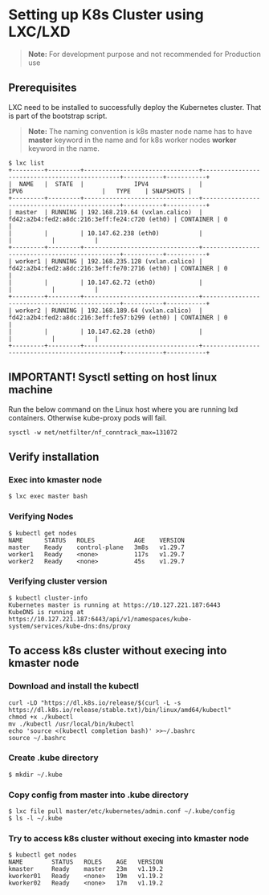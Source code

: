 # Setting up K8s Cluster using LXC/LXD
> **Note:** For development purpose and not recommended for Production use

## Prerequisites
LXC need to be installed to successfully deploy the Kubernetes cluster. That is part of the bootstrap script.

> **Note:** The naming convention is k8s master node name has to have **master** keyword in the name and for k8s worker nodes **worker** keyword in the name.
```
$ lxc list
+---------+---------+--------------------------------+-----------------------------------------------+-----------+-----------+
|  NAME   |  STATE  |              IPV4              |                     IPV6                      |   TYPE    | SNAPSHOTS |
+---------+---------+--------------------------------+-----------------------------------------------+-----------+-----------+
| master  | RUNNING | 192.168.219.64 (vxlan.calico)  | fd42:a2b4:fed2:a8dc:216:3eff:fe24:c720 (eth0) | CONTAINER | 0         |
|         |         | 10.147.62.238 (eth0)           |                                               |           |           |
+---------+---------+--------------------------------+-----------------------------------------------+-----------+-----------+
| worker1 | RUNNING | 192.168.235.128 (vxlan.calico) | fd42:a2b4:fed2:a8dc:216:3eff:fe70:2716 (eth0) | CONTAINER | 0         |
|         |         | 10.147.62.72 (eth0)            |                                               |           |           |
+---------+---------+--------------------------------+-----------------------------------------------+-----------+-----------+
| worker2 | RUNNING | 192.168.189.64 (vxlan.calico)  | fd42:a2b4:fed2:a8dc:216:3eff:fe57:b299 (eth0) | CONTAINER | 0         |
|         |         | 10.147.62.28 (eth0)            |                                               |           |           |
+---------+---------+--------------------------------+-----------------------------------------------+-----------+-----------+
```
## IMPORTANT! Sysctl setting on host linux machine
Run the below command on the Linux host where you are running lxd containers. Otherwise kube-proxy pods will fail.
```
sysctl -w net/netfilter/nf_conntrack_max=131072
```

## Verify installation
### Exec into kmaster node
```
$ lxc exec master bash
```
### Verifying Nodes
```
$ kubectl get nodes
NAME      STATUS   ROLES           AGE    VERSION
master    Ready    control-plane   3m8s   v1.29.7
worker1   Ready    <none>          117s   v1.29.7
worker2   Ready    <none>          45s    v1.29.7
```

### Verifying cluster version
```
$ kubectl cluster-info
Kubernetes master is running at https://10.127.221.187:6443
KubeDNS is running at https://10.127.221.187:6443/api/v1/namespaces/kube-system/services/kube-dns:dns/proxy
```

## To access k8s cluster without execing into kmaster node

### Download and install the kubectl
```
curl -LO "https://dl.k8s.io/release/$(curl -L -s https://dl.k8s.io/release/stable.txt)/bin/linux/amd64/kubectl"
chmod +x ./kubectl
mv ./kubectl /usr/local/bin/kubectl
echo 'source <(kubectl completion bash)' >>~/.bashrc
source ~/.bashrc
```
### Create .kube directory
```
$ mkdir ~/.kube
```
### Copy config from master into .kube directory
```
$ lxc file pull master/etc/kubernetes/admin.conf ~/.kube/config
$ ls -l ~/.kube
```
### Try to access k8s cluster without execing into kmaster node
```
$ kubectl get nodes
NAME        STATUS   ROLES    AGE   VERSION
kmaster     Ready    master   23m   v1.19.2
kworker01   Ready    <none>   19m   v1.19.2
kworker02   Ready    <none>   17m   v1.19.2
```
